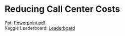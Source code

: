 # Reducing Call Center Costs
Ppt: [Powerpoint.pdf](https://github.com/Saumyagau/Reducing-Call-Center-Costs/blob/main/Powerpoint.pdf)\
Kaggle Leaderboard: [Leaderboard](https://www.kaggle.com/competitions/2024-travelers-umc-minnesota-state-u/leaderboard?tab=public)

